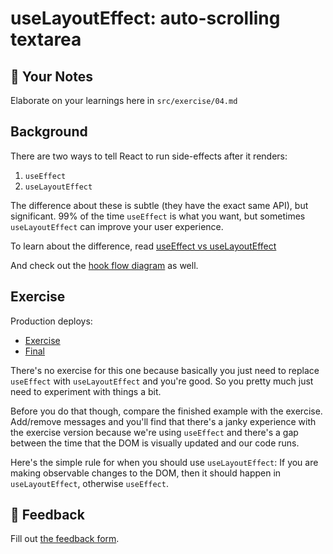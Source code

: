 # useLayoutEffect: auto-scrolling textarea

## 📝 Your Notes

Elaborate on your learnings here in `src/exercise/04.md`

## Background

There are two ways to tell React to run side-effects after it renders:

1. `useEffect`
2. `useLayoutEffect`

The difference about these is subtle (they have the exact same API), but
significant. 99% of the time `useEffect` is what you want, but sometimes
`useLayoutEffect` can improve your user experience.

To learn about the difference, read
[useEffect vs useLayoutEffect](https://kentcdodds.com/blog/useeffect-vs-uselayouteffect)

And check out the [hook flow diagram](https://github.com/donavon/hook-flow) as
well.

## Exercise

Production deploys:

- [Exercise](https://advanced-react-hooks.netlify.com/isolated/exercise/04.js)
- [Final](https://advanced-react-hooks.netlify.com/isolated/final/04.js)

There's no exercise for this one because basically you just need to replace
`useEffect` with `useLayoutEffect` and you're good. So you pretty much just need
to experiment with things a bit.

Before you do that though, compare the finished example with the exercise.
Add/remove messages and you'll find that there's a janky experience with the
exercise version because we're using `useEffect` and there's a gap between the
time that the DOM is visually updated and our code runs.

Here's the simple rule for when you should use `useLayoutEffect`: If you are
making observable changes to the DOM, then it should happen in
`useLayoutEffect`, otherwise `useEffect`.

## 🦉 Feedback

Fill out
[the feedback form](https://ws.kcd.im/?ws=Advanced%20React%20Hooks%20%F0%9F%94%A5&e=04%3A%20useLayoutEffect%3A%20auto-scrolling%20textarea&em=dgo5707%40gmail.com).
